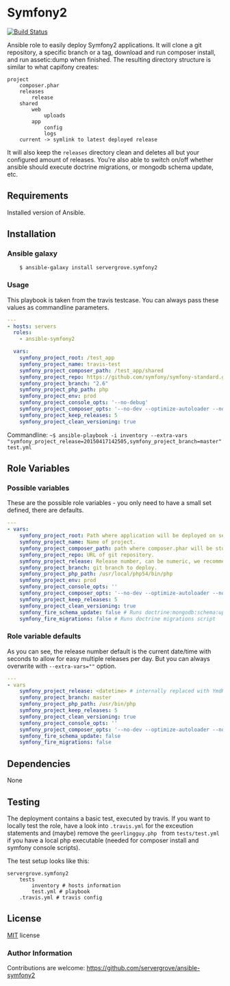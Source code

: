 # Symfony2
[![Build Status](https://travis-ci.org/servergrove/ansible-symfony2.svg?branch=master)](https://travis-ci.org/servergrove/ansible-symfony2)

Ansible role to easily deploy Symfony2 applications.
It will clone a git repository, a specific branch or a tag, download and run composer install, and run assetic:dump when finished.
The resulting directory structure is similar to what capifony creates:

```
project
    composer.phar
    releases
        release
    shared
        web
            uploads
        app
            config
            logs
    current -> symlink to latest deployed release
```

It will also keep the ```releases``` directory clean and deletes all but your configured amount of releases.
You're also able to switch on/off whether ansible should execute doctrine migrations, or mongodb schema update, etc.

## Requirements

Installed version of Ansible.

## Installation

### Ansible galaxy

```
    $ ansible-galaxy install servergrove.symfony2
```

### Usage

This playbook is taken from the travis testcase. You can always pass these values as commandline parameters.

```yaml
---
- hosts: servers
  roles:
    - ansible-symfony2

  vars:
    symfony_project_root: /test_app
    symfony_project_name: travis-test
    symfony_project_composer_path: /test_app/shared
    symfony_project_repo: https://github.com/symfony/symfony-standard.git
    symfony_project_branch: "2.6"
    symfony_project_php_path: php
    symfony_project_env: prod
    symfony_project_console_opts: '--no-debug'
    symfony_project_composer_opts: '--no-dev --optimize-autoloader --no-interaction'
    symfony_project_keep_releases: 5
    symfony_project_clean_versioning: true
```

Commandline: ```~$ ansible-playbook -i inventory --extra-vars "symfony_project_release=20150417142505,symfony_project_branch=master" test.yml```

## Role Variables

### Possible variables

These are the possible role variables - you only need to have a small set defined, there are defaults.

```yaml
---
- vars:
    symfony_project_root: Path where application will be deployed on server.
    symfony_project_name: Name of project.
    symfony_project_composer_path: path where composer.phar will be stored (e.g. project_root/shared)
    symfony_project_repo: URL of git repository.
    symfony_project_release: Release number, can be numeric, we recommend to set it to release date/time, 20140327100911
    symfony_project_branch: git branch to deploy.
    symfony_project_php_path: /usr/local/php54/bin/php
    symfony_project_env: prod
    symfony_project_console_opts: ''
    symfony_project_composer_opts: '--no-dev --optimize-autoloader --no-interaction'
    symfony_project_keep_releases: 5
    symfony_project_clean_versioning: true
    symfony_fire_schema_update: false # Runs doctrine:mongodb:schema:update
    symfony_fire_migrations: false # Runs doctrine migrations script 
```

### Role variable defaults

As you can see, the release number default is the current date/time with seconds to allow for easy multiple releases per day. But you can always overwrite with ```--extra-vars=""``` option.

```yaml
---
- vars
    symfony_project_release: <datetime> # internally replaced with YmdHis
    symfony_project_branch: master
    symfony_project_php_path: /usr/bin/php
    symfony_project_keep_releases: 5
    symfony_project_clean_versioning: true
    symfony_project_console_opts: ''
    symfony_project_composer_opts: '--no-dev --optimize-autoloader --no-interaction'
    symfony_fire_schema_update: false
    symfony_fire_migrations: false
```

## Dependencies

None

## Testing

The deployment contains a basic test, executed by travis. If you want to locally test the role, have a look into ```.travis.yml``` for the exceution statements and (maybe) remove the ```geerlingguy.php ``` from ```tests/test.yml``` if you have a local php executable (needed for composer install and symfony console scripts).

The test setup looks like this:

```
servergrove.symfony2
    tests
        inventory # hosts information
        test.yml # playbook
    .travis.yml # travis config
```

## License

[MIT](LICENSE) license

### Author Information

Contributions are welcome: https://github.com/servergrove/ansible-symfony2
